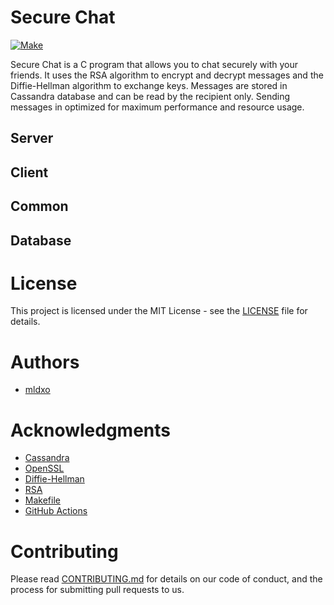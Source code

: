 # Secure Chat

[![Make](https://github.com/mldxo/secure-chat/actions/workflows/makefile.yml/badge.svg)](https://github.com/mldxo/secure-chat/actions/workflows/makefile.yml)

Secure Chat is a C program that allows you to chat securely with your friends. It uses the RSA algorithm to encrypt and decrypt messages and the Diffie-Hellman algorithm to exchange keys. Messages are stored in Cassandra database and can be read by the recipient only. Sending messages in optimized for maximum performance and resource usage.

## Server

## Client

## Common

## Database

# License

This project is licensed under the MIT License - see the [LICENSE](LICENSE) file for details.

# Authors

- [mldxo](https://github.com/mldxo)

# Acknowledgments

- [Cassandra](https://cassandra.apache.org/)
- [OpenSSL](https://www.openssl.org/)
- [Diffie-Hellman](https://en.wikipedia.org/wiki/Diffie%E2%80%93Hellman_key_exchange)
- [RSA](https://en.wikipedia.org/wiki/RSA_(cryptosystem))
- [Makefile](https://www.gnu.org/software/make/manual/make.html)
- [GitHub Actions](https://docs.github.com/en/actions)

# Contributing

Please read [CONTRIBUTING.md](CONTRIBUTING.md) for details on our code of conduct, and the process for submitting pull requests to us.
